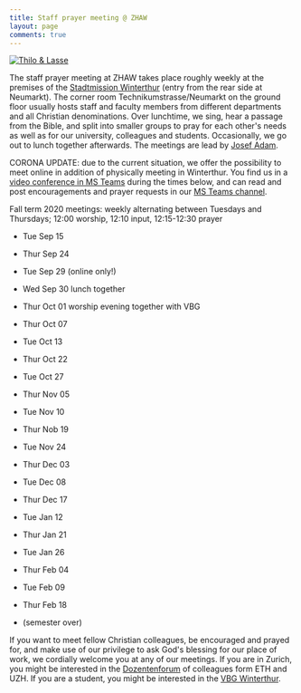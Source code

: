 ```yaml
---
title: Staff prayer meeting @ ZHAW
layout: page
comments: true
---
```


[<img alt="Thilo & Lasse" src="http://stdm.github.io/images/thilo-lasse-rheinfall.jpg"/>](http://stdm.github.io/images/thilo-lasse-rheinfall.jpg)

The staff prayer meeting at ZHAW takes place roughly weekly at the premises of the [Stadtmission Winterthur](http://www.stadtmission-winterthur.ch/) (entry from the rear side at Neumarkt). The corner room Technikumstrasse/Neumarkt on the ground floor usually hosts staff and faculty members from different departments and all Christian denominations. Over lunchtime, we sing, hear a passage from the Bible, and split into smaller groups to pray for each other's needs as well as for our university, colleagues and students. Occasionally, we go out to lunch together afterwards. The meetings are lead by [Josef Adam](https://www.zhaw.ch/en/about-us/person/adjo/).

CORONA UPDATE: due to the current situation, we offer the possibility to meet online in addition of physically meeting in Winterthur. You find us in a [video conference in MS Teams](https://teams.microsoft.com/dl/launcher/launcher.html?url=%2f_%23%2fl%2fmeetup-join%2f19%3ameeting_NDhkYjM0NGUtOWQ4OC00NzZhLWFmMWItYjMzMmFlN2YxYjcy%40thread.v2%2f0%3fcontext%3d%257b%2522Tid%2522%253a%25225d1a9f9d-201f-4a10-b983-451cf65cbc1e%2522%252c%2522Oid%2522%253a%25229933d26c-9fad-4126-8a95-eef689375e19%2522%257d%26anon%3dtrue&type=meetup-join&deeplinkId=24af97aa-5a41-4e34-9835-7161478c930c&directDl=true&msLaunch=true&enableMobilePage=true&suppressPrompt=true) during the times below, and can read and post encouragements and prayer requests in our [MS Teams channel](https://teams.microsoft.com/l/channel/19%3a31f2ecb60756442d9bb0fb1cbfe4f228%40thread.tacv2/Allgemein?groupId=91902fe1-3c0c-4018-b6f0-8920beb9c168&tenantId=5d1a9f9d-201f-4a10-b983-451cf65cbc1e).

Fall term 2020 meetings: weekly alternating between Tuesdays and Thursdays; 12:00 worship, 12:10 input, 12:15-12:30 prayer

- Tue Sep 15

- Thur Sep 24

- Tue Sep 29 (online only!)

- Wed Sep 30 lunch together

- Thur Oct 01 worship evening together with VBG

- Thur Oct 07

- Tue Oct 13

- Thur Oct 22

- Tue Oct 27

- Thur Nov 05

- Tue Nov 10

- Thur Nob 19

- Tue Nov 24

- Thur Dec 03

- Tue Dec 08

- Thur Dec 17

- Tue Jan 12

- Thur Jan 21

- Tue Jan 26

- Thur Feb 04

- Tue Feb 09

- Thur Feb 18

- (semester over)

If you want to meet fellow Christian colleagues, be encouraged and prayed for, and make use of our privilege to ask God's blessing for our place of work, we cordially welcome you at any of our meetings. If you are in Zurich, you might be interested in the [Dozentenforum](http://www.dozentenforum.ch/) of colleagues form ETH and UZH. If you are a student, you might be interested in the [VBG Winterthur](http://winti.vbg.net/).
